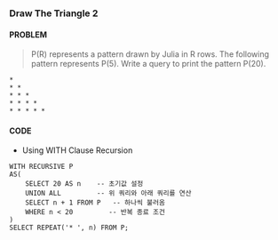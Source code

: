 ### Draw The Triangle 2

#### PROBLEM
> P(R) represents a pattern drawn by Julia in R rows. The following pattern represents P(5). Write a query to print the pattern P(20).
```
* 
* * 
* * * 
* * * * 
* * * * *
```
#### CODE

* Using WITH Clause Recursion
```MySQL
WITH RECURSIVE P
AS(
    SELECT 20 AS n    -- 초기값 설정
    UNION ALL         -- 위 쿼리와 아래 쿼리를 연산
    SELECT n + 1 FROM P   -- 하나씩 불러옴
    WHERE n < 20         -- 반복 종료 조건
)
SELECT REPEAT('* ', n) FROM P;
```
